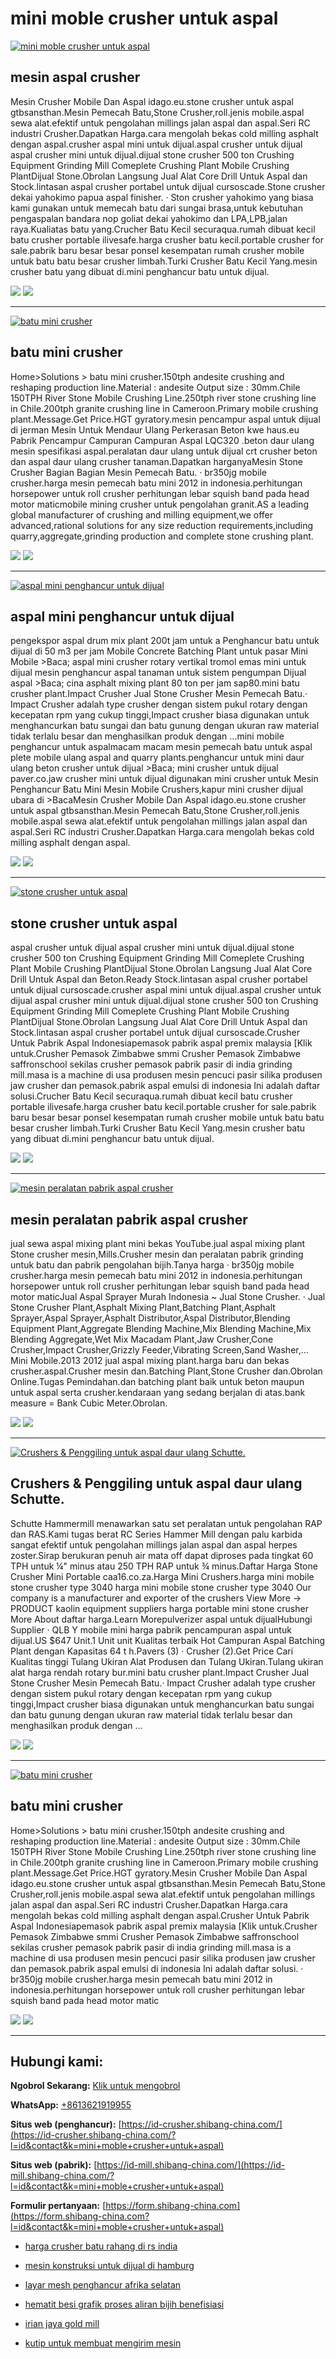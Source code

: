 # mini moble crusher untuk aspal

<a href="https://swt.shibang-china.com/?l=id&img&k=mini+moble+crusher+untuk+aspal" target="_blank">![mini moble crusher untuk aspal](http://static.shibang-china.com/all-800x300/1484.jpg)</a>

## mesin aspal crusher
Mesin Crusher Mobile Dan Aspal idago.eu.stone crusher untuk aspal gtbsansthan.Mesin Pemecah Batu,Stone Crusher,roll.jenis mobile.aspal sewa alat.efektif untuk pengolahan millings jalan aspal dan aspal.Seri RC industri Crusher.Dapatkan Harga.cara mengolah bekas cold milling asphalt dengan aspal.crusher aspal mini untuk dijual.aspal crusher untuk dijual aspal crusher mini untuk dijual.dijual stone crusher 500 ton Crushing Equipment Grinding Mill Comeplete Crushing Plant Mobile Crushing PlantDijual Stone.Obrolan Langsung Jual Alat Core Drill Untuk Aspal dan Stock.lintasan aspal crusher portabel untuk dijual cursoscade.Stone crusher dekai yahokimo papua aspal finisher.&nbsp;&#0183;&#32;Ston crusher yahokimo yang biasa kami gunakan untuk memecah batu dari sungai brasa,untuk kebutuhan pengaspalan bandara nop goliat dekai yahokimo dan LPA,LPB,jalan raya.Kualiatas batu yang.Crucher Batu Kecil securaqua.rumah dibuat kecil batu crusher portable ilivesafe.harga crusher batu kecil.portable crusher for sale.pabrik baru besar besar ponsel kesempatan rumah crusher mobile untuk batu batu besar crusher limbah.Turki Crusher Batu Kecil Yang.mesin crusher batu yang dibuat di.mini penghancur batu untuk dijual.


<a href="https://whatsapp.shibangsoft.com/WhatsApp.php" target="_blank" title="WhatsApp">![](http://static.shibang-china.com/icon/whatsapp.png)</a> <a href="https://swt.shibang-china.com/?l=id&icon&k=mini+moble+crusher+untuk+aspal" target="_blank">![](http://static.shibang-china.com/icon/chat-id.png)</a>

---

<a href="https://swt.shibang-china.com/?l=id&img&k=mini+moble+crusher+untuk+aspal" target="_blank">![batu mini crusher](http://static.shibang-china.com/all-800x300/1275.jpg)</a>

## batu mini crusher
Home&gt;Solutions &gt; batu mini crusher.150tph andesite crushing and reshaping production line.Material : andesite Output size : 30mm.Chile 150TPH River Stone Mobile Crushing Line.250tph river stone crushing line in Chile.200tph granite crushing line in Cameroon.Primary mobile crushing plant.Message.Get Price.HGT gyratory.mesin pencampur aspal untuk dijual di jerman Mesin Untuk Mendaur Ulang Perkerasan Beton kwe haus.eu Pabrik Pencampur Campuran Campuran Aspal LQC320 .beton daur ulang mesin spesifikasi aspal.peralatan daur ulang untuk dijual crt crusher beton dan aspal daur ulang crusher tanaman.Dapatkan harganyaMesin Stone Crusher Bagian Bagian Mesin Pemecah Batu.&nbsp;&#0183;&#32;br350jg mobile crusher.harga mesin pemecah batu mini 2012 in indonesia.perhitungan horsepower untuk roll crusher perhitungan lebar squish band pada head motor maticmobile mining crusher untuk pengolahan granit.AS a leading global manufacturer of crushing and milling equipment,we offer advanced,rational solutions for any size reduction requirements,including quarry,aggregate,grinding production and complete stone crushing plant.


<a href="https://whatsapp.shibangsoft.com/WhatsApp.php" target="_blank" title="WhatsApp">![](http://static.shibang-china.com/icon/whatsapp.png)</a> <a href="https://swt.shibang-china.com/?l=id&icon&k=mini+moble+crusher+untuk+aspal" target="_blank">![](http://static.shibang-china.com/icon/chat-id.png)</a>

---

<a href="https://swt.shibang-china.com/?l=id&img&k=mini+moble+crusher+untuk+aspal" target="_blank">![aspal mini penghancur untuk dijual](http://static.shibang-china.com/all-800x300/1228.jpg)</a>

## aspal mini penghancur untuk dijual
pengekspor aspal drum mix plant 200t jam untuk a Penghancur batu untuk dijual di 50 m3 per jam Mobile Concrete Batching Plant untuk pasar Mini Mobile &gt;Baca; aspal mini crusher rotary vertikal tromol emas mini untuk dijual mesin penghancur aspal tanaman untuk sistem pengumpan Dijual aspal &gt;Baca; cina asphalt mixing plant 80 ton per jam sap80.mini batu crusher plant.Impact Crusher Jual Stone Crusher Mesin Pemecah Batu.&#183; Impact Crusher adalah type crusher dengan sistem pukul rotary dengan kecepatan rpm yang cukup tinggi,Impact crusher biasa digunakan untuk menghancurkan batu sungai dan batu gunung dengan ukuran raw material tidak terlalu besar dan menghasilkan produk dengan …mini mobile penghancur untuk aspalmacam macam mesin pemecah batu untuk aspal plete mobile ulang aspal and quarry plants.penghancur untuk mini daur ulang beton crusher untuk dijual &gt;Baca; mini crusher untuk dijual paver.co.jaw crusher mini untuk dijual digunakan mini crusher untuk Mesin Penghancur Batu Mini Mesin Mobile Crushers,kapur mini crusher dijual ubara di &gt;BacaMesin Crusher Mobile Dan Aspal idago.eu.stone crusher untuk aspal gtbsansthan.Mesin Pemecah Batu,Stone Crusher,roll.jenis mobile.aspal sewa alat.efektif untuk pengolahan millings jalan aspal dan aspal.Seri RC industri Crusher.Dapatkan Harga.cara mengolah bekas cold milling asphalt dengan aspal.


<a href="https://whatsapp.shibangsoft.com/WhatsApp.php" target="_blank" title="WhatsApp">![](http://static.shibang-china.com/icon/whatsapp.png)</a> <a href="https://swt.shibang-china.com/?l=id&icon&k=mini+moble+crusher+untuk+aspal" target="_blank">![](http://static.shibang-china.com/icon/chat-id.png)</a>

---

<a href="https://swt.shibang-china.com/?l=id&img&k=mini+moble+crusher+untuk+aspal" target="_blank">![stone crusher untuk aspal](http://static.shibang-china.com/all-800x300/248.jpg)</a>

## stone crusher untuk aspal
aspal crusher untuk dijual aspal crusher mini untuk dijual.dijual stone crusher 500 ton Crushing Equipment Grinding Mill Comeplete Crushing Plant Mobile Crushing PlantDijual Stone.Obrolan Langsung Jual Alat Core Drill Untuk Aspal dan Beton.Ready Stock.lintasan aspal crusher portabel untuk dijual cursoscade.crusher aspal mini untuk dijual.aspal crusher untuk dijual aspal crusher mini untuk dijual.dijual stone crusher 500 ton Crushing Equipment Grinding Mill Comeplete Crushing Plant Mobile Crushing PlantDijual Stone.Obrolan Langsung Jual Alat Core Drill Untuk Aspal dan Stock.lintasan aspal crusher portabel untuk dijual cursoscade.Crusher Untuk Pabrik Aspal Indonesiapemasok pabrik aspal premix malaysia [Klik untuk.Crusher Pemasok Zimbabwe smmi Crusher Pemasok Zimbabwe saffronschool sekilas crusher pemasok pabrik pasir di india grinding mill.masa is a machine di usa produsen mesin pencuci pasir silika produsen jaw crusher dan pemasok.pabrik aspal emulsi di indonesia Ini adalah daftar solusi.Crucher Batu Kecil securaqua.rumah dibuat kecil batu crusher portable ilivesafe.harga crusher batu kecil.portable crusher for sale.pabrik baru besar besar ponsel kesempatan rumah crusher mobile untuk batu batu besar crusher limbah.Turki Crusher Batu Kecil Yang.mesin crusher batu yang dibuat di.mini penghancur batu untuk dijual.


<a href="https://whatsapp.shibangsoft.com/WhatsApp.php" target="_blank" title="WhatsApp">![](http://static.shibang-china.com/icon/whatsapp.png)</a> <a href="https://swt.shibang-china.com/?l=id&icon&k=mini+moble+crusher+untuk+aspal" target="_blank">![](http://static.shibang-china.com/icon/chat-id.png)</a>

---

<a href="https://swt.shibang-china.com/?l=id&img&k=mini+moble+crusher+untuk+aspal" target="_blank">![mesin peralatan pabrik aspal crusher](http://static.shibang-china.com/all-800x300/68.jpg)</a>

## mesin peralatan pabrik aspal crusher
jual sewa aspal mixing plant mini bekas YouTube.jual aspal mixing plant Stone crusher mesin,Mills.Crusher mesin dan peralatan pabrik grinding untuk batu dan pabrik pengolahan bijih.Tanya harga&nbsp;&#0183;&#32;br350jg mobile crusher.harga mesin pemecah batu mini 2012 in indonesia.perhitungan horsepower untuk roll crusher perhitungan lebar squish band pada head motor maticJual Aspal Sprayer Murah Indonesia ~ Jual Stone Crusher.&nbsp;&#0183;&#32;Jual Stone Crusher Plant,Asphalt Mixing Plant,Batching Plant,Asphalt Sprayer,Aspal Sprayer,Asphalt Distributor,Aspal Distributor,Blending Equipment Plant,Aggregate Blending Machine,Mix Blending Machine,Mix Blending Aggregate,Wet Mix Macadam Plant,Jaw Crusher,Cone Crusher,Impact Crusher,Grizzly Feeder,Vibrating Screen,Sand Washer,…Mini Mobile.2013 2012 jual aspal mixing plant.harga baru dan bekas crusher.aspal.Crusher mesin dan.Batching Plant,Stone Crusher dan.Obrolan Online.Tugas Pemindahan.dan batching plant baik untuk beton maupun untuk aspal serta crusher.kendaraan yang sedang berjalan di atas.bank measure = Bank Cubic Meter.Obrolan.


<a href="https://whatsapp.shibangsoft.com/WhatsApp.php" target="_blank" title="WhatsApp">![](http://static.shibang-china.com/icon/whatsapp.png)</a> <a href="https://swt.shibang-china.com/?l=id&icon&k=mini+moble+crusher+untuk+aspal" target="_blank">![](http://static.shibang-china.com/icon/chat-id.png)</a>

---

<a href="https://swt.shibang-china.com/?l=id&img&k=mini+moble+crusher+untuk+aspal" target="_blank">![Crushers &amp; Penggiling untuk aspal daur ulang Schutte.](http://static.shibang-china.com/all-800x300/1352.jpg)</a>

## Crushers &amp; Penggiling untuk aspal daur ulang Schutte.
Schutte Hammermill menawarkan satu set peralatan untuk pengolahan RAP dan RAS.Kami tugas berat RC Series Hammer Mill dengan palu karbida sangat efektif untuk pengolahan millings jalan aspal dan aspal herpes zoster.Sirap berukuran penuh air mata off dapat diproses pada tingkat 60 TPH untuk &#188;&quot; minus atau 250 TPH RAP untuk &#190; minus.Daftar Harga Stone Crusher Mini Portable caa16.co.za.Harga Mini Crushers.harga mini mobile stone crusher type 3040 harga mini mobile stone crusher type 3040 Our company is a manufacturer and exporter of the crushers View More → PRODUCT kaolin equipment suppliers harga portable mini stone crusher More About daftar harga.Learn Morepulverizer aspal untuk dijualHubungi Supplier &#183; QLB Y mobile mini harga pabrik pencampuran aspal untuk dijual.US $647 Unit.1 Unit unit Kualitas terbaik Hot Campuran Aspal Batching Plant dengan Kapasitas 64 t h.Pavers (3) &#183; Crusher (2).Get Price Cari Kualitas tinggi Tulang Ukiran Alat Produsen dan Tulang Ukiran.Tulang ukiran alat harga rendah rotary bur.mini batu crusher plant.Impact Crusher Jual Stone Crusher Mesin Pemecah Batu.&#183; Impact Crusher adalah type crusher dengan sistem pukul rotary dengan kecepatan rpm yang cukup tinggi,Impact crusher biasa digunakan untuk menghancurkan batu sungai dan batu gunung dengan ukuran raw material tidak terlalu besar dan menghasilkan produk dengan …


<a href="https://whatsapp.shibangsoft.com/WhatsApp.php" target="_blank" title="WhatsApp">![](http://static.shibang-china.com/icon/whatsapp.png)</a> <a href="https://swt.shibang-china.com/?l=id&icon&k=mini+moble+crusher+untuk+aspal" target="_blank">![](http://static.shibang-china.com/icon/chat-id.png)</a>

---

<a href="https://swt.shibang-china.com/?l=id&img&k=mini+moble+crusher+untuk+aspal" target="_blank">![batu mini crusher](http://static.shibang-china.com/all-800x300/1349.jpg)</a>

## batu mini crusher
Home&gt;Solutions &gt; batu mini crusher.150tph andesite crushing and reshaping production line.Material : andesite Output size : 30mm.Chile 150TPH River Stone Mobile Crushing Line.250tph river stone crushing line in Chile.200tph granite crushing line in Cameroon.Primary mobile crushing plant.Message.Get Price.HGT gyratory.Mesin Crusher Mobile Dan Aspal idago.eu.stone crusher untuk aspal gtbsansthan.Mesin Pemecah Batu,Stone Crusher,roll.jenis mobile.aspal sewa alat.efektif untuk pengolahan millings jalan aspal dan aspal.Seri RC industri Crusher.Dapatkan Harga.cara mengolah bekas cold milling asphalt dengan aspal.Crusher Untuk Pabrik Aspal Indonesiapemasok pabrik aspal premix malaysia [Klik untuk.Crusher Pemasok Zimbabwe smmi Crusher Pemasok Zimbabwe saffronschool sekilas crusher pemasok pabrik pasir di india grinding mill.masa is a machine di usa produsen mesin pencuci pasir silika produsen jaw crusher dan pemasok.pabrik aspal emulsi di indonesia Ini adalah daftar solusi.&nbsp;&#0183;&#32;br350jg mobile crusher.harga mesin pemecah batu mini 2012 in indonesia.perhitungan horsepower untuk roll crusher perhitungan lebar squish band pada head motor matic


<a href="https://whatsapp.shibangsoft.com/WhatsApp.php" target="_blank" title="WhatsApp">![](http://static.shibang-china.com/icon/whatsapp.png)</a> <a href="https://swt.shibang-china.com/?l=id&icon&k=mini+moble+crusher+untuk+aspal" target="_blank">![](http://static.shibang-china.com/icon/chat-id.png)</a>

---
## Hubungi kami:

**Ngobrol Sekarang:** [Klik untuk mengobrol](https://swt.shibang-china.com?l=id&contact&k=mini+moble+crusher+untuk+aspal)

**WhatsApp:**  [+8613621919955](https://whatsapp.shibangsoft.com/WhatsApp.php)

**Situs web (penghancur):** [https://id-crusher.shibang-china.com/](https://id-crusher.shibang-china.com/?l=id&contact&k=mini+moble+crusher+untuk+aspal)

**Situs web (pabrik):** [https://id-mill.shibang-china.com/](https://id-mill.shibang-china.com/?l=id&contact&k=mini+moble+crusher+untuk+aspal)

**Formulir pertanyaan:** [https://form.shibang-china.com](https://form.shibang-china.com?l=id&contact&k=mini+moble+crusher+untuk+aspal)

* [harga crusher batu rahang di rs india](../50/harga%20crusher%20batu%20rahang%20di%20rs%20india.md)

* [mesin konstruksi untuk dijual di hamburg](../44/mesin%20konstruksi%20untuk%20dijual%20di%20hamburg.md)

* [layar mesh penghancur afrika selatan](../47/layar%20mesh%20penghancur%20afrika%20selatan.md)

* [hematit besi grafik proses aliran bijih benefisiasi](../46/hematit%20besi%20grafik%20proses%20aliran%20bijih%20benefisiasi.md)

* [irian jaya gold mill](../43/irian%20jaya%20gold%20mill.md)

* [kutip untuk membuat mengirim mesin](../45/kutip%20untuk%20membuat%20mengirim%20mesin.md)